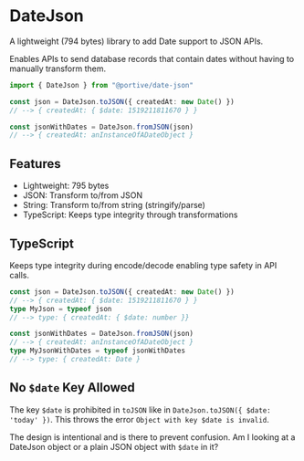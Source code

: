 # DateJson

A lightweight (794 bytes) library to add Date support to JSON APIs.

Enables APIs to send database records that contain dates without having to manually transform them.

```ts
import { DateJson } from "@portive/date-json"

const json = DateJson.toJSON({ createdAt: new Date() })
// --> { createdAt: { $date: 1519211811670 } }

const jsonWithDates = DateJson.fromJSON(json)
// --> { createdAt: anInstanceOfADateObject }
```

## Features

- Lightweight: 795 bytes
- JSON: Transform to/from JSON
- String: Transform to/from string (stringify/parse)
- TypeScript: Keeps type integrity through transformations

## TypeScript

Keeps type integrity during encode/decode enabling type safety in API calls.

```ts
const json = DateJson.toJSON({ createdAt: new Date() })
// --> { createdAt: { $date: 1519211811670 } }
type MyJson = typeof json
// --> type: { createdAt: { $date: number }}

const jsonWithDates = DateJson.fromJSON(json)
// --> { createdAt: anInstanceOfADateObject }
type MyJsonWithDates = typeof jsonWithDates
// --> type: { createdAt: Date }
```

## No `$date` Key Allowed

The key `$date` is prohibited in `toJSON` like in `DateJson.toJSON({ $date: 'today' })`. This throws the error `Object with key $date is invalid`.

The design is intentional and is there to prevent confusion. Am I looking at a DateJson object or a plain JSON object with `$date` in it?
